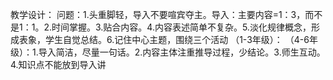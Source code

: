 教学设计：
问题：1.头重脚轻，导入不要喧宾夺主。导入：主要内容=1：3，而不是1：1。2.时间掌握。3.贴合内容。4.内容表述简单不复杂。5.淡化规律概念，形成表象，学生自觉总结。6.记住中心主题，围绕三个活动
（1-3年级）：
（4-6年级）：1.导入简洁，尽量一句话。2.内容主体注重推导过程，少结论。3.师生互动。4.知识点不能放到导入讲
